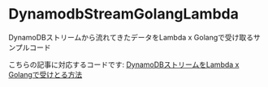 # DynamodbStreamGolangLambda

DynamoDBストリームから流れてきたデータをLambda x Golangで受け取るサンプルコード

こちらの記事に対応するコードです: [DynamoDBストリームをLambda x Golangで受けとる方法](https://zenn.dev/articles/94b633852c8b9214b7de)